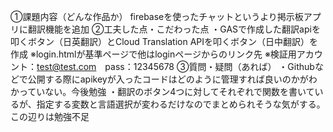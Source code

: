 ①課題内容（どんな作品か）
firebaseを使ったチャットというより掲示板アプリに翻訳機能を追加
②工夫した点・こだわった点
・GASで作成した翻訳apiを叩くボタン（日英翻訳）とCloud Translation APIを叩くボタン（日中翻訳）を作成
※login.htmlが基準ページで他はloginページからのリンク先
※検証用アカウント：test@test.com　pass：12345678
③質問・疑問（あれば）
・Githubなどで公開する際にapikeyが入ったコードはどのように管理すれば良いのかがわかっていない。今後勉強
・翻訳のボタン4つに対してそれぞれで関数を書いているが、指定する変数と言語選択が変わるだけなのでまとめられそうな気がする。この辺りは勉強不足
